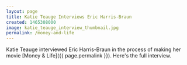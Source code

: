```yaml
---
layout: page
title: Katie Teauge Interviews Eric Harris-Braun
created: 1465308000
image: katie_teauge_interview_thumbnail.jpg
permalink: /money-and-life
---
```

Katie Teauge interviewed Eric Harris-Braun in the process of making her movie [Money & Life]({{ page.permalink }}).  Here's the full interview.
